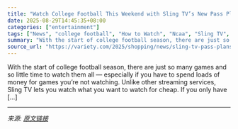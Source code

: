 ```yaml
---
title: "Watch College Football This Weekend with Sling TV’s New Pass Plans — Prices Start at $4.99"
date: 2025-08-29T14:45:35+08:00
categories: ["entertainment"]
tags: ["News", "college football", "How to Watch", "Ncaa", "Sling TV", "sponsored", "Sports"]
summary: "With the start of college football season, there are just so many games and so little time to watch them all —&#160;especially if you have to spend loads of money for games you&#8217;re not watching. "
source_url: "https://variety.com/2025/shopping/news/sling-tv-pass-plans-watch-college-football-buy-online-1236502031/"
---
```


With the start of college football season, there are just so many games and so little time to watch them all —&#160;especially if you have to spend loads of money for games you&#8217;re not watching. Unlike other streaming services, Sling TV lets you watch what you want to watch for cheap. If you only have [&#8230;]

---

*来源: [原文链接](https://variety.com/2025/shopping/news/sling-tv-pass-plans-watch-college-football-buy-online-1236502031/)*
